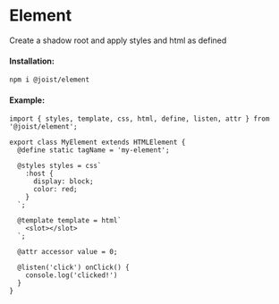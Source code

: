# Element

Create a shadow root and apply styles and html as defined

#### Installation:

```BASH
npm i @joist/element
```

#### Example:

```TS
import { styles, template, css, html, define, listen, attr } from '@joist/element';

export class MyElement extends HTMLElement {
  @define static tagName = 'my-element';
  
  @styles styles = css`
    :host {
      display: block;
      color: red;
    }
  `;

  @template template = html`
    <slot></slot>
  `;
  
  @attr accessor value = 0;
  
  @listen('click') onClick() {
    console.log('clicked!')
  }
}
```

